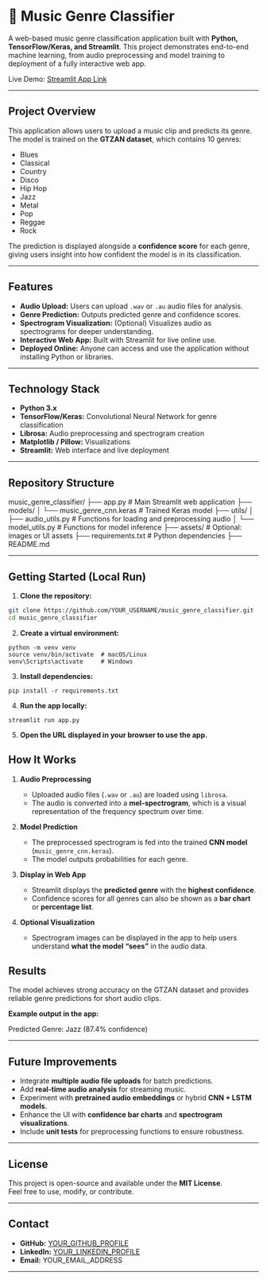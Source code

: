 # 🎵 Music Genre Classifier

A web-based music genre classification application built with **Python, TensorFlow/Keras, and Streamlit**. This project demonstrates end-to-end machine learning, from audio preprocessing and model training to deployment of a fully interactive web app.

Live Demo: [Streamlit App Link](YOUR_STREAMLIT_CLOUD_URL_HERE)

---

## **Project Overview**

This application allows users to upload a music clip and predicts its genre. The model is trained on the **GTZAN dataset**, which contains 10 genres:

- Blues  
- Classical  
- Country  
- Disco  
- Hip Hop  
- Jazz  
- Metal  
- Pop  
- Reggae  
- Rock  

The prediction is displayed alongside a **confidence score** for each genre, giving users insight into how confident the model is in its classification.

---

## **Features**

- **Audio Upload:** Users can upload `.wav` or `.au` audio files for analysis.  
- **Genre Prediction:** Outputs predicted genre and confidence scores.  
- **Spectrogram Visualization:** (Optional) Visualizes audio as spectrograms for deeper understanding.  
- **Interactive Web App:** Built with Streamlit for live online use.  
- **Deployed Online:** Anyone can access and use the application without installing Python or libraries.

---

## **Technology Stack**

- **Python 3.x**  
- **TensorFlow/Keras:** Convolutional Neural Network for genre classification  
- **Librosa:** Audio preprocessing and spectrogram creation  
- **Matplotlib / Pillow:** Visualizations  
- **Streamlit:** Web interface and live deployment  

---

## **Repository Structure**

music_genre_classifier/
├── app.py # Main Streamlit web application
├── models/
│ └── music_genre_cnn.keras # Trained Keras model
├── utils/
│ ├── audio_utils.py # Functions for loading and preprocessing audio
│ └── model_utils.py # Functions for model inference
├── assets/ # Optional: images or UI assets
├── requirements.txt # Python dependencies
├── README.md


---

## **Getting Started (Local Run)**

1. **Clone the repository:**

```bash
git clone https://github.com/YOUR_USERNAME/music_genre_classifier.git
cd music_genre_classifier
```

2. **Create a virtual environment:**
   
```
python -m venv venv
source venv/bin/activate  # macOS/Linux
venv\Scripts\activate     # Windows
```

3. **Install dependencies:**

```
pip install -r requirements.txt
```

4. **Run the app locally:**

```
streamlit run app.py
```

5. **Open the URL displayed in your browser to use the app.**

## **How It Works**

1. **Audio Preprocessing**  
   - Uploaded audio files (`.wav` or `.au`) are loaded using `librosa`.  
   - The audio is converted into a **mel-spectrogram**, which is a visual representation of the frequency spectrum over time.  

2. **Model Prediction**  
   - The preprocessed spectrogram is fed into the trained **CNN model** (`music_genre_cnn.keras`).  
   - The model outputs probabilities for each genre.  

3. **Display in Web App**  
   - Streamlit displays the **predicted genre** with the **highest confidence**.  
   - Confidence scores for all genres can also be shown as a **bar chart** or **percentage list**.

4. **Optional Visualization**  
   - Spectrogram images can be displayed in the app to help users understand **what the model “sees”** in the audio data.

## **Results**

The model achieves strong accuracy on the GTZAN dataset and provides reliable genre predictions for short audio clips.  

**Example output in the app:**

Predicted Genre: Jazz (87.4% confidence)

---

## **Future Improvements**

- Integrate **multiple audio file uploads** for batch predictions.  
- Add **real-time audio analysis** for streaming music.  
- Experiment with **pretrained audio embeddings** or hybrid **CNN + LSTM models**.  
- Enhance the UI with **confidence bar charts** and **spectrogram visualizations**.  
- Include **unit tests** for preprocessing functions to ensure robustness.

---

## **License**

This project is open-source and available under the **MIT License**.  
Feel free to use, modify, or contribute.

---

## **Contact**

- **GitHub:** [YOUR_GITHUB_PROFILE](https://github.com/YOUR_USERNAME)  
- **LinkedIn:** [YOUR_LINKEDIN_PROFILE](https://www.linkedin.com/in/YOUR_PROFILE)  
- **Email:** YOUR_EMAIL_ADDRESS

---

